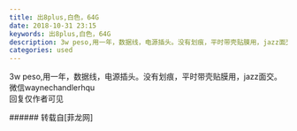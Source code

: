 ```yaml
---
title: 出8plus,白色，64G
date: 2018-10-31 23:15
keywords: 出8plus,白色，64G
description: 3w peso,用一年，数据线，电源插头。没有划痕，平时带壳贴膜用，jazz面交。微信waynechandlerhqu回复仅作者可见
categories: used
---
```

<td class="t_f" id="postmessage_2199176">

3w peso,用一年，数据线，电源插头。没有划痕，平时带壳贴膜用，jazz面交。微信waynechandlerhqu<br/>
回复仅作者可见<br/>
</td>
###### 转载自[菲龙网]